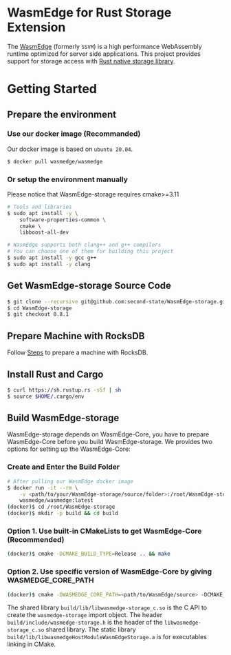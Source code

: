 # WasmEdge for Rust Storage Extension

The [WasmEdge](https://github.com/WasmEdge/WasmEdge) (formerly `SSVM`) is a high performance WebAssembly runtime optimized for server side applications. This project provides support for storage access with [Rust native storage library](https://github.com/second-state/rust_native_storage_library).

# Getting Started

## Prepare the environment

### Use our docker image (Recommanded)

Our docker image is based on `ubuntu 20.04`.

```bash
$ docker pull wasmedge/wasmedge
```

### Or setup the environment manually

Please notice that WasmEdge-storage requires cmake>=3.11

```bash
# Tools and libraries
$ sudo apt install -y \
	software-properties-common \
	cmake \
	libboost-all-dev

# WasmEdge supports both clang++ and g++ compilers
# You can choose one of them for building this project
$ sudo apt install -y gcc g++
$ sudo apt install -y clang
```

## Get WasmEdge-storage Source Code

```bash
$ git clone --recursive git@github.com:second-state/WasmEdge-storage.git
$ cd WasmEdge-storage
$ git checkout 0.8.1
```

## Prepare Machine with RocksDB

Follow [Steps](https://github.com/second-state/rust_native_storage_library#building-a-machine-to-run-this-library) to prepare a machine with RocksDB.

## Install Rust and Cargo

```bash
$ curl https://sh.rustup.rs -sSf | sh
$ source $HOME/.cargo/env
```

## Build WasmEdge-storage

WasmEdge-storage depends on WasmEdge-Core, you have to prepare WasmEdge-Core before you build WasmEdge-storage.
We provides two options for setting up the WasmEdge-Core:

### Create and Enter the Build Folder

```bash
# After pulling our WasmEdge docker image
$ docker run -it --rm \
    -v <path/to/your/WasmEdge-storage/source/folder>:/root/WasmEdge-storage \
    wasmedge/wasmedge:latest
(docker)$ cd /root/WasmEdge-storage
(docker)$ mkdir -p build && cd build
```

### Option 1. Use built-in CMakeLists to get WasmEdge-Core (Recommended)

```bash
(docker)$ cmake -DCMAKE_BUILD_TYPE=Release .. && make
```

### Option 2. Use specific version of WasmEdge-Core by giving WASMEDGE_CORE_PATH

```bash
(docker)$ cmake -DWASMEDGE_CORE_PATH=<path/to/WasmEdge/source> -DCMAKE_BUILD_TYPE=Release .. && make
```

The shared library `build/lib/libwasmedge-storage_c.so` is the C API to create the `wasmedge-storage` import object.
The header `build/include/wasmedge-storage.h` is the header of the `libwasmedge-storage_c.so` shared library.
The static library `build/lib/libwasmedgeHostModuleWasmEdgeStorage.a` is for executables linking in CMake.
